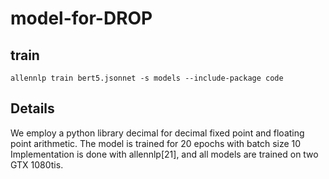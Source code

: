 # model-for-DROP

## train
```
allennlp train bert5.jsonnet -s models --include-package code 
```

## Details
We employ a python library decimal for decimal fixed point and floating point arithmetic. 
The model is trained for 20 epochs with batch size 10 
Implementation is done with allennlp[21], and all models are trained on two GTX 1080tis. 
